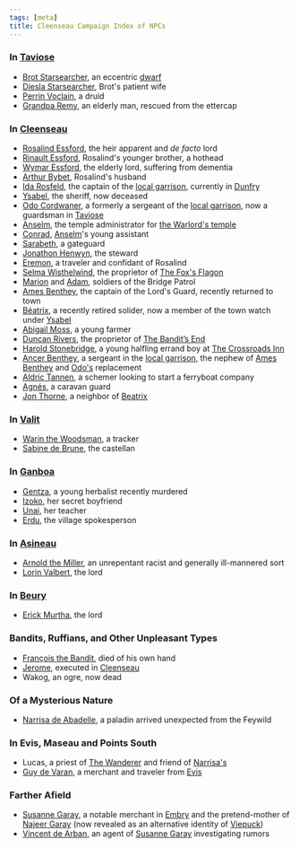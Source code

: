 ```yaml
---
tags: [meta]
title: Cleenseau Campaign Index of NPCs
---
```

### In [Taviose](<../../gazetteer/greater-sembara/sembara/barony-of-aveil/cleenseau-region/taviose.md>)

* [Brot Starsearcher](<../../people/dwarves/brot-starsearcher.md>), an eccentric [dwarf](<../../species/children-of-the-embodied-gods/dwarves/dwarves.md>)
* [Diesla Starsearcher](<../../people/dwarves/diesla-starsearcher.md>), Brot's patient wife
* [Perrin Voclain](<../../people/sembarans/perrin-voclain.md>), a druid
* [Grandpa Remy](<../../people/sembarans/grandpa-remy.md>), an elderly man, rescued from the ettercap

### In [Cleenseau](<../../gazetteer/greater-sembara/sembara/barony-of-aveil/cleenseau-region/cleenseau/cleenseau.md>)

* [Rosalind Essford](<../../people/sembarans/rosalind-essford.md>), the heir apparent and *de facto* lord
* [Rinault Essford](<../../people/sembarans/rinault-essford.md>), Rosalind's younger brother, a hothead
* [Wymar Essford](<../../people/sembarans/wymar-essford.md>), the elderly lord, suffering from dementia
* [Arthur Bybet](<../../people/sembarans/arthur-bybet.md>), Rosalind's husband
* [Ida Rosfeld](<../../people/sembarans/ida-rosfeld.md>), the captain of the [local garrison](<../../groups/sembaran-army/army-garrison-of-cleenseau.md>), currently in [Dunfry](<../../gazetteer/greater-sembara/sembara/western-marches/dunfry.md>)
* [Ysabel](<../../people/sembarans/ysabel.md>), the sheriff, now deceased
* [Odo Cordwaner](<../../people/sembarans/odo-cordwaner.md>), a formerly a sergeant of the [local garrison](<../../groups/sembaran-army/army-garrison-of-cleenseau.md>), now a guardsman in [Taviose](<../../gazetteer/greater-sembara/sembara/barony-of-aveil/cleenseau-region/taviose.md>)
* [Anselm](<../../people/sembarans/anselm.md>), the temple administrator for [the Warlord's temple](<../../gazetteer/greater-sembara/sembara/barony-of-aveil/cleenseau-region/cleenseau/temple-of-the-warlord-in-cleenseau.md>)
* [Conrad](<../../people/sembarans/conrad.md>), [Anselm](<../../people/sembarans/anselm.md>)'s young assistant
* [Sarabeth](<../../people/sembarans/sarabeth.md>), a gateguard
* [Jonathon Henwyn](<../../people/sembarans/jonathon-henwyn.md>), the steward
* [Eremon](<../../people/sembarans/eremon.md>), a traveler and confidant of Rosalind
* [Selma Wisthelwind](<../../people/sembarans/selma-wisthelwind.md>), the proprietor of [The Fox's Flagon](<../../gazetteer/greater-sembara/sembara/barony-of-aveil/cleenseau-region/cleenseau/the-fox-s-flagon.md>)
* [Marion](<../../people/sembarans/marion-of-cleenseau.md>) and [Adam](<../../people/sembarans/adam-of-cleenseau.md>), soldiers of the Bridge Patrol
* [Ames Benthey](<../../people/sembarans/ames-benthey.md>), the captain of the Lord's Guard, recently returned to town
* [Béatrix](<../../people/sembarans/beatrix-of-cleenseau.md>), a recently retired solider, now a member of the town watch under [Ysabel](<../../people/sembarans/ysabel.md>)
* [Abigail Moss](<../../people/sembarans/abigail-moss.md>), a young farmer
* [Duncan Rivers](<../../people/sembarans/duncan-rivers.md>), the proprietor of [The Bandit’s End](<../../gazetteer/greater-sembara/sembara/barony-of-aveil/cleenseau-region/cleenseau/the-bandits-end.md>)
* [Harold Stonebridge](<../../people/halflings/harold-stonebridge.md>), a young halfling errand boy at [The Crossroads Inn](<../../gazetteer/greater-sembara/sembara/barony-of-aveil/cleenseau-region/cleenseau/the-crossroads-inn.md>)
* [Ancer Benthey](<../../people/sembarans/ancer-benthey.md>), a sergeant in the [local garrison](<../../groups/sembaran-army/army-garrison-of-cleenseau.md>), the nephew of [Ames Benthey](<../../people/sembarans/ames-benthey.md>) and [Odo's](<../../people/sembarans/odo-cordwaner.md>) replacement
* [Aldric Tannen](<../../people/sembarans/aldric-tannen.md>), a schemer looking to start a ferryboat company
* [Agnés](<../../people/sembarans/agnes-of-cleenseau.md>), a caravan guard 
* [Jon Thorne](<../../people/sembarans/jon-thorne.md>), a neighbor of [Beatrix](<../../people/sembarans/beatrix-of-cleenseau.md>)
### In [Valit](<../../gazetteer/greater-sembara/sembara/barony-of-aveil/cleenseau-region/valit.md>)

* [Warin the Woodsman](<../../people/sembarans/warin-the-woodsman.md>), a tracker
* [Sabine de Brune](<../../people/sembarans/sabine-de-brune.md>), the castellan
### In [Ganboa](<../../gazetteer/greater-sembara/sembara/barony-of-aveil/cleenseau-region/ganboa.md>)

* [Gentza](<../../people/lizardfolk/gentza.md>), a young herbalist recently murdered
* [Izoko](<../../people/lizardfolk/izoko.md>), her secret boyfriend
* [Unai](<../../people/lizardfolk/unai.md>), her teacher
* [Erdu](<../../people/lizardfolk/erdu.md>), the village spokesperson
### In [Asineau](<../../gazetteer/greater-sembara/sembara/barony-of-aveil/cleenseau-region/asineau.md>)

* [Arnold the Miller](<../../people/sembarans/arnold-the-miller.md>), an unrepentant racist and generally ill-mannered sort
* [Lorin Valbert](<../../people/sembarans/lorin-valbert.md>), the lord
### In [Beury](<../../gazetteer/greater-sembara/sembara/barony-of-aveil/cleenseau-region/beury.md>)

* [Erick Murtha](<../../people/sembarans/erick-murtha.md>), the lord
### Bandits, Ruffians, and Other Unpleasant Types

* [François the Bandit](<../../people/sembarans/francois-the-bandit.md>), died of his own hand
* [Jerome](<../../people/sembarans/jerome.md>), executed in [Cleenseau](<../../gazetteer/greater-sembara/sembara/barony-of-aveil/cleenseau-region/cleenseau/cleenseau.md>)
* Wakog, an ogre, now dead

### Of a Mysterious Nature

* [Narrisa de Abadelle](<../../people/sembarans/narrisa-de-abadelle.md>), a paladin arrived unexpected from the Feywild
### In Evis, Maseau and Points South

* Lucas, a priest of [The Wanderer](<../../cosmology/gods/incorporeal-gods/mos-numena/the-wanderer.md>) and friend of [Narrisa's](<../../people/sembarans/narrisa-de-abadelle.md>)
* [Guy de Varan](<../../people/sembarans/guy-de-varan.md>), a merchant and traveler from [Evis](<../../gazetteer/greater-sembara/duchy-of-maseau/evis.md>)

### Farther Afield

* [Susanne Garay](<../../people/sembarans/susanne-garay.md>), a notable merchant in [Embry](<../../gazetteer/greater-sembara/sembara/heartlands/embry.md>) and the pretend-mother of [Najeer Garay](<../../people/pcs/cleenseau/viepuck.md>) (now revealed as an alternative identity of [Viepuck](<../../people/pcs/cleenseau/viepuck.md>))
* [Vincent de Arban](<../../people/sembarans/vincent-de-arban.md>), an agent of [Susanne Garay](<../../people/sembarans/susanne-garay.md>) investigating rumors